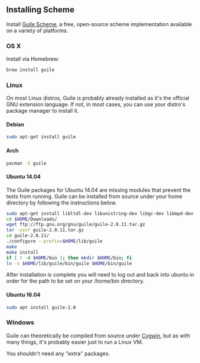 ## Installing Scheme

Install [Guile Scheme](http://www.gnu.org/software/guile/), a free, open-source scheme implementation available on a variety of platforms.

### OS X

Install via Homebrew:

```bash
brew install guile
```

### Linux

On most Linux distros, Guile is probably already installed as it's the official
GNU extension language. If not, in most cases, you can use your distro's package manager to install it.

#### Debian

```bash
sudo apt-get install guile
```

#### Arch

```bash
pacman -S guile
```

#### Ubuntu 14.04

The Guile packages for Ubuntu 14.04 are missing modules that prevent the tests
from running. Guile can be installed from source under your home directory by
following the instructions below.

```bash
sudo apt-get install libltdl-dev libunistring-dev libgc-dev libmpd-dev libgmp3-dev libffi-dev
cd $HOME/Downloads/
wget ftp://ftp.gnu.org/gnu/guile/guile-2.0.11.tar.gz
tar -zxvf guile-2.0.11.tar.gz
cd guile-2.0.11/
./configure --prefix=$HOME/lib/guile
make
make install
if [ ! -d $HOME/bin ]; then mkdir $HOME/bin; fi
ln -s $HOME/lib/guile/bin/guile $HOME/bin/guile
```
After installation is complete you will need to log out and back into ubuntu
in order for the path to be set on your /home/bin directory.

#### Ubuntu 16.04

```bash
sudo apt install guile-2.0
```

### Windows

Guile can theoretically be compiled from source under
[Cygwin](https://www.cygwin.com/), but as with many things, it's probably easier
just to run a Linux VM.

You shouldn't need any "extra" packages.
